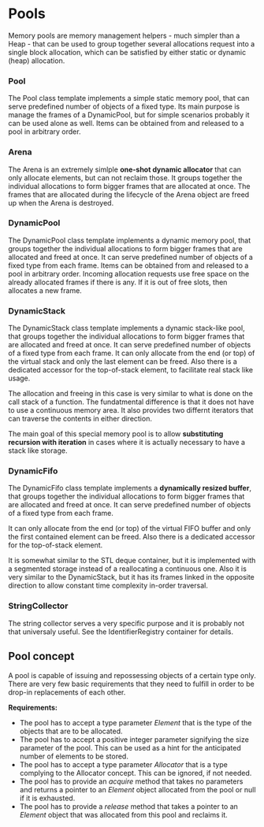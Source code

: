 Pools
=====

Memory pools are memory management helpers - much simpler than a Heap - that can be used to group together several allocations request 
into a single block allocation, which can be satisfied by either static or dynamic (heap) allocation.

### Pool

The Pool class template implements a simple static memory pool, that can serve predefined number of objects of a fixed type. 
Its main purpose is manage the frames of a DynamicPool, but for simple scenarios probably it can be used alone as well.
Items can be obtained from and released to a pool in arbitrary order.

### Arena

The Arena is an extremely simlple **one-shot dynamic allocator** that can only allocate elements, but can not reclaim those.
It groups together the individual allocations to form bigger frames that are allocated at once.
The frames that are allocated during the lifecycle of the Arena object are freed up when the Arena is destroyed.

### DynamicPool

The DynamicPool class template implements a dynamic memory pool, that groups together the individual allocations to form
bigger frames that are allocated and freed at once. It can serve predefined number of objects of a fixed type from each frame.
Items can be obtained from and released to a pool in arbitrary order.
Incoming allocation requests use free space on the already allocated frames if there is any.
If it is out of free slots, then allocates a new frame.

### DynamicStack

The DynamicStack class template implements a dynamic stack-like pool, that groups together the individual allocations to form
bigger frames that are allocated and freed at once. It can serve predefined number of objects of a fixed type from each frame.
It can only allocate from the end (or top) of the virtual stack and only the last element can be freed. Also there is a dedicated
accessor for the top-of-stack element, to facilitate real stack like usage.

The allocation and freeing in this case is very similar to what is done on the call stack of a function.
The fundatmental difference is that it does not have to use a continuous memory area.
It also provides two differnt iterators that can traverse the contents in either direction.

The main goal of this special memory pool is to allow **substituting recursion with iteration** in cases where it is actually 
necessary to have a stack like storage.

### DynamicFifo

The DynamicFifo class template implements a **dynamically resized buffer**, that groups together the individual allocations to
form bigger frames that are allocated and freed at once. It can serve predefined number of objects of a fixed type from each frame.

It can only allocate from the end (or top) of the virtual FIFO buffer and only the first contained element can be 
freed. Also there is a dedicated accessor for the top-of-stack element.

It is somewhat similar to the STL deque container, but it is implemented with a segmented storage instead of a reallocating 
a continuous one.
Also it is very similar to the DynamicStack, but it has its frames linked in the opposite direction to allow constant time complexity
in-order traversal.

### StringCollector

The string collector serves a very specific purpose and it is probably not that universaly useful.
See the IdentifierRegistry container for details.

Pool concept
------------

A pool is capable of issuing and repossessing objects of a certain type only.
There are very few basic requirements that they need to fulfill in order to be drop-in replacements of each other.

**Requirements:**

 - The pool has to accept a type parameter _Element_ that is the type of the objects that are to be allocated.
 - The pool has to accept a positive integer parameter signifying the size parameter of the pool.
   This can be used as a hint for the anticipated number of elements to be stored.
 - The pool has to accept a type parameter _Allocator_ that is a type complying to the Allocator concept.
   This can be ignored, if not needed.
 - The pool has to provide an _acquire_ method that takes no parameters and returns a pointer to an _Element_ object
   allocated from the pool or null if it is exhausted.
 - The pool has to provide a _release_ method that takes a pointer to an _Element_ object that was allocated from this
   pool and reclaims it.
